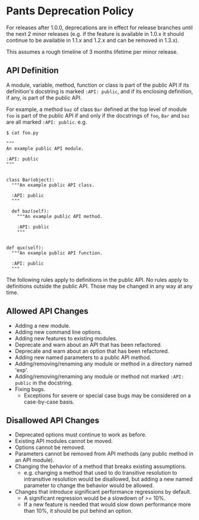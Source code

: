 Pants Deprecation Policy
========================

For releases after 1.0.0, deprecations are in effect for release branches until the next 2 minor releases (e.g. if the feature is available in 1.0.x it should continue to be available in 1.1.x and 1.2.x and can be removed in 1.3.x).

This assumes a rough timeline of 3 months lifetime per minor release.

API Definition
--------------

A module, variable, method, function or class is part of the public API if its definition's docstring is marked `:API: public`, and if its enclosing definition, if any, is part of the public API.

For example, a method `baz` of class `Bar` defined at the top level of module `foo` is part of the public API if and only if the docstrings of `foo`, `Bar` and `baz` are all marked `:API: public`. e.g.

    $ cat foo.py

    """
    An example public API module.

    :API: public
    """


    class Bar(object):
      """An example public API class.

      :API: public
      """

      def baz(self):
        """An example public API method.

        :API: public
        """


    def qux(self):
      """An example public API function.

      :API: public
      """

The following rules apply to definitions in the public API. No rules apply to definitions outside the public API. Those may be changed in any way at any time.

Allowed API Changes
-------------------

- Adding a new module.
- Adding new command line options.
- Adding new features to existing modules.
- Deprecate and warn about an API that has been refactored.
- Deprecate and warn about an option that has been refactored.
- Adding new named parameters to a public API method.
- Adding/removing/renaming any module or method in a directory named 'exp'.
- Adding/removing/renaming any module or method not marked `:API: public` in the docstring.
- Fixing bugs.
  - Exceptions for severe or special case bugs may be considered on a case-by-case basis.

Disallowed API Changes
----------------------

- Deprecated options must continue to work as before.
- Existing API modules cannot be moved.
- Options cannot be removed.
- Parameters cannot be removed from API methods (any public method in an API module).
- Changing the behavior of a method that breaks existing assumptions.
  - e.g. changing a method that used to do transitive resolution to intransitive resolution would be disallowed, but adding a new named parameter to change the behavior would be allowed.
- Changes that introduce significant performance regressions by default.
  - A significant regression would be a slowdown of >= 10%.
  - If a new feature is needed that would slow down performance more than 10%, it should be put behind an option.
